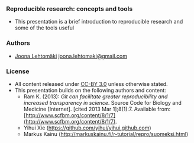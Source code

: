 ### Reproducible research: concepts and tools

* This presentation is a brief introduction to reproducible research and some of the tools useful

### Authors

* [Joona Lehtomäki](https://github.com/jlehtoma) <joona.lehtomaki@gmail.com>

### License

* All content released under [CC-BY 3.0](http://creativecommons.org/licenses/by/3.0/) unless otherwise stated.
* This presentation builds on the following authors and content:
  - Ram K. (2013): _Git can facilitate greater reproducibility and increased transparency in science_. Source Code for Biology and Medicine [Internet]. [cited 2013 Mar 1];8(1):7. Available from: [http://www.scfbm.org/content/8/1/7](http://www.scfbm.org/content/8/1/7).
  - Yihui Xie (https://github.com/yihui/yihui.github.com)
  - Markus Kainu (http://markuskainu.fi/r-tutorial/repro/suomeksi.html)

